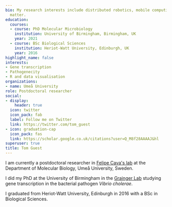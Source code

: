 ```yaml
---
bio: My research interests include distributed robotics, mobile computing and programmable
  matter.
education:
  courses:
  - course: PhD Molecular Microbiology
    institution: University of Birmingham, Birmingham, UK
    year: 2021
  - course: BSc Biological Sciences
    institution: Heriot-Watt University, Edinburgh, UK
    year: 2016
highlight_name: false
interests:
- Gene transcription
- Pathogenecity
- R and data visualisation
organizations:
- name: Umeå University
role: Postdoctoral researcher
social:
- display:
    header: true
  icon: twitter
  icon_pack: fab
  label: Follow me on Twitter
  link: https://twitter.com/tom_guest
- icon: graduation-cap
  icon_pack: fas
  link: https://scholar.google.co.uk/citations?user=Q_M8f28AAAAJ&hl
superuser: true
title: Tom Guest
---
```


I am currently a postdoctoral researcher in [Felipe Cava's lab](https://www.thecavalab.com) at the Department of Molecular Biology, Umeå University, Sweden. 

I did my PhD at the University of Birmingham in the [Grainger Lab](https://www.graingerlab.com) studying gene transcription in the bacterial pathogen _Vibrio cholerae_.

I graduated from Heriot-Watt University, Edinburgh in 2016 with a BSc in Biological Sciences.